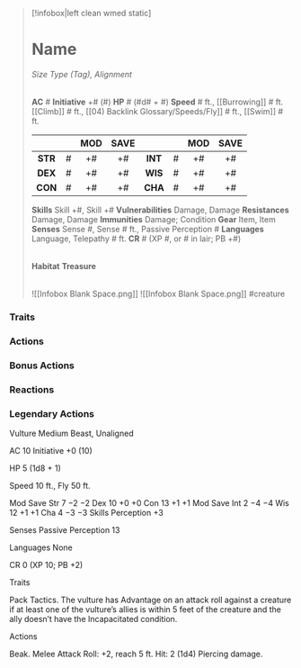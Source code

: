 > [!infobox|left clean wmed static]
> # Name
> *Size Type (Tag), Alignment*
> 
> | |
> | - |
> **AC** # **Initiative** +# (#)
> **HP** # (#d# + #)
> **Speed** # ft., [[Burrowing]] # ft. [[Climb]] # ft., [[04) Backlink Glossary/Speeds/Fly]] # ft., [[Swim]] # ft.
> 
> | | | MOD | SAVE | | | MOD | SAVE |
> | :-: | :-: | :-: | :-: | :-: | :-: | :-: | :-: |
> | **STR** | # | +# | +# | **INT** | # | +# | +# | 
> | **DEX** | # | +# | +# | **WIS** | # | +# | +# |
> | **CON** | # | +# | +# | **CHA** | # | +# | +# |
> **Skills** Skill +#, Skill +#
> **Vulnerabilities** Damage, Damage
> **Resistances** Damage, Damage
> **Immunities** Damage; Condition
> **Gear** Item, Item
> **Senses** Sense #, Sense # ft., Passive Perception #
> **Languages** Language, Telepathy # ft.
> **CR** # (XP #, or # in lair; PB +#)
>
> | |
> | - |
> **Habitat**
> **Treasure**
> 
> | |
> | - |
> ![[Infobox Blank Space.png]]
> ![[Infobox Blank Space.png]]
> #creature 


### Traits
### Actions
### Bonus Actions
### Reactions
### Legendary Actions
Vulture
Medium Beast, Unaligned

AC 10 Initiative +0 (10)

HP 5 (1d8 + 1)

Speed 10 ft., Fly 50 ft.

Mod	Save
Str	7	−2	−2
Dex	10	+0	+0
Con	13	+1	+1
Mod	Save
Int	2	−4	−4
Wis	12	+1	+1
Cha	4	−3	−3
Skills Perception +3

Senses Passive Perception 13

Languages None

CR 0 (XP 10; PB +2)

Traits

Pack Tactics. The vulture has Advantage on an attack roll against a creature if at least one of the vulture’s allies is within 5 feet of the creature and the ally doesn’t have the Incapacitated condition.

Actions

Beak. Melee Attack Roll: +2, reach 5 ft. Hit: 2 (1d4) Piercing damage.
